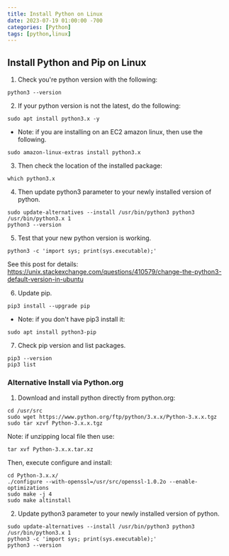 ```yaml
---
title: Install Python on Linux
date: 2023-07-19 01:00:00 -700
categories: [Python]
tags: [python,linux]
---
```


## Install Python and Pip on Linux
1. Check you're python version with the following:
```
python3 --version
```
2. If your python version is not the latest, do the following:
```
sudo apt install python3.x -y
```
* Note: if you are installing on an EC2 amazon linux, then use the following.
```
sudo amazon-linux-extras install python3.x
```
3. Then check the location of the installed package:
```
which python3.x
```
4. Then update python3 parameter to your newly installed version of python.
```
sudo update-alternatives --install /usr/bin/python3 python3 /usr/bin/python3.x 1
python3 --version
```
5. Test that your new python version is working.
```
python3 -c 'import sys; print(sys.executable);'
```
See this post for details: https://unix.stackexchange.com/questions/410579/change-the-python3-default-version-in-ubuntu

6. Update pip.
```
pip3 install --upgrade pip
```
* Note: if you don't have pip3 install it:
```
sudo apt install python3-pip
```
7. Check pip version and list packages.
```
pip3 --version
pip3 list
```

### Alternative Install via Python.org

1. Download and install python directly from python.org:
```
cd /usr/src
sudo wget https://www.python.org/ftp/python/3.x.x/Python-3.x.x.tgz
sudo tar xzvf Python-3.x.x.tgz
```
Note: if unzipping local file then use:
```
tar xvf Python-3.x.x.tar.xz
```
Then, execute configure and install:
```
cd Python-3.x.x/
./configure --with-openssl=/usr/src/openssl-1.0.2o --enable-optimizations
sudo make -j 4
sudo make altinstall
```

2. Update python3 parameter to your newly installed version of python.
```
sudo update-alternatives --install /usr/bin/python3 python3 /usr/bin/python3.x 1
python3 -c 'import sys; print(sys.executable);'
python3 --version
```